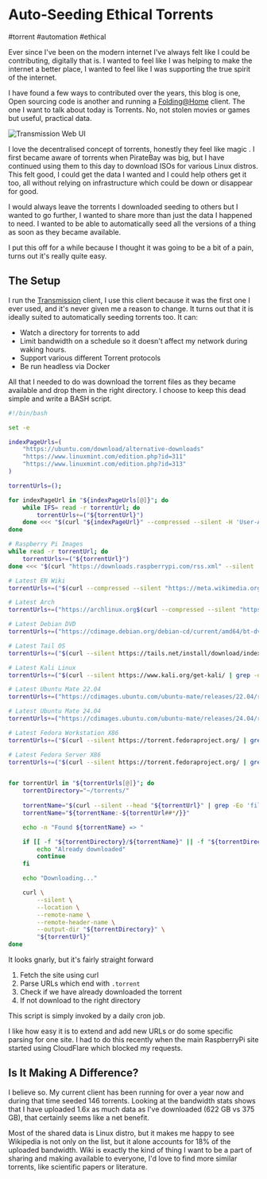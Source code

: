 # Auto-Seeding Ethical Torrents

#torrent
#automation
#ethical

Ever since I've been on the modern internet I've always felt like I could be contributing, digitally that is. I wanted
to feel like I was helping to make the internet a better place, I wanted to feel like I was supporting the true spirit
of the internet.

I have found a few ways to contributed over the years, this blog is one, Open sourcing code is another and running a
[Folding@Home](/fah-thermostat) client. The one I want to talk about today is Torrents. No, not stolen movies or games
but useful, practical data.

![Transmission Web UI](/images/transmission-ui.png)

I love the decentralised concept of torrents, honestly they feel like <magic-sparkle>magic</magic-sparkle> . I first
became aware of torrents when PirateBay was big, but I have continued using them to this day to download ISOs for
various Linux distros. This felt good, I could get the data I wanted and I could help others get it too, all without
relying on infrastructure which could be down or disappear for good.

I would always leave the torrents I downloaded seeding to others but I wanted to go further, I wanted to share more than
just the data I happened to need. I wanted to be able to automatically seed all the versions of a thing as soon as they
became available.

I put this off for a while because I thought it was going to be a bit of a pain, turns out it's really quite easy.


## The Setup

I run the [Transmission](https://transmissionbt.com/) client, I use this client because it was the first one I ever
used, and it's never given me a reason to change. It turns out that it is ideally suited to automatically seeding
torrents too. It can:

- Watch a directory for torrents to add
- Limit bandwidth on a schedule so it doesn't affect my network during waking hours.
- Support various different Torrent protocols
- Be run headless via Docker

All that I needed to do was download the torrent files as they became available and drop them in the right directory. I
choose to keep this dead simple and write a BASH script.

```bash
#!/bin/bash

set -e

indexPageUrls=(
    "https://ubuntu.com/download/alternative-downloads"
    "https://www.linuxmint.com/edition.php?id=311"
    "https://www.linuxmint.com/edition.php?id=313"
)

torrentUrls=();

for indexPageUrl in "${indexPageUrls[@]}"; do
    while IFS= read -r torrentUrl; do
        torrentUrls+=("${torrentUrl}")
    done <<< "$(curl "${indexPageUrl}" --compressed --silent -H 'User-Agent: Mozilla/5.0 (X11; Linux x86_64; rv:123.0) Gecko/20100101 Firefox/123.0' -H 'Accept: text/html,application/xhtml+xml,application/xml;q=0.9,image/avif,image/webp,*/*;q=0.8' -H 'Accept-Language: en-US,en;q=0.5' -H 'Accept-Encoding: gzip, deflate, br' -H 'Alt-Used: www.raspberrypi.com' -H 'Connection: keep-alive' -H 'Upgrade-Insecure-Requests: 1' -H 'Sec-Fetch-Dest: document' -H 'Sec-Fetch-Mode: navigate' -H 'Sec-Fetch-Site: none' -H 'Sec-Fetch-User: ?1' -H 'Pragma: no-cache' -H 'Cache-Control: no-cache' -H 'TE: trailers' | grep -oE '"[^"]+\.torrent"' | grep -oE '[^"]+')"
done

# Raspberry Pi Images
while read -r torrentUrl; do
    torrentUrls+=("${torrentUrl}")
done <<< "$(curl "https://downloads.raspberrypi.com/rss.xml" --silent | grep -Eo '>[^ ]+\.torrent<' | grep -Eo '[^<>]+' | tail -n 35)"

# Latest EN Wiki
torrentUrls+=("$(curl --compressed --silent "https://meta.wikimedia.org/wiki/Data_dump_torrents" | grep -oE 'href="[^"]+">enwiki-[^-]+-pages-articles-multistream' | grep -oE '"[^"]+"' | grep -Eo '[^"]+' | head -n 1)")

# Latest Arch
torrentUrls+=("https://archlinux.org$(curl --compressed --silent "https://archlinux.org/releng/releases/" | grep -oE '/releng/releases/[^/]+/torrent/' | head -n 1)")

# Latest Debian DVD
torrentUrls+=("https://cdimage.debian.org/debian-cd/current/amd64/bt-dvd/$(curl --compressed --silent "https://cdimage.debian.org/debian-cd/current/amd64/bt-dvd/"| grep -oE '"[^"]+\.torrent"' | grep -oE '[^"]+' | head -n 1)")

# Latest Tail OS
torrentUrls+=("$(curl --silent https://tails.net/install/download/index.en.html | grep -oE '.+\.torrent' | grep -oE '[^"]+' | head -n 1)")

# Latest Kali Linux
torrentUrls+=("$(curl --silent https://www.kali.org/get-kali/ | grep -oE 'https://.+\.torrent' | grep 'installer-amd64')")

# Latest Ubuntu Mate 22.04
torrentUrls+=("https://cdimages.ubuntu.com/ubuntu-mate/releases/22.04/release/$(curl --compressed --silent "https://cdimages.ubuntu.com/ubuntu-mate/releases/22.04/release/"| grep -oE '"[^"]+\.torrent"' | grep -oE '[^"]+' | head -n 1)")

# Latest Ubuntu Mate 24.04
torrentUrls+=("https://cdimages.ubuntu.com/ubuntu-mate/releases/24.04/release/$(curl --compressed --silent "https://cdimages.ubuntu.com/ubuntu-mate/releases/24.04/release/"| grep -oE '"[^"]+\.torrent"' | grep -oE '[^"]+' | head -n 1)")

# Latest Fedora Workstation X86
torrentUrls+=("$(curl --silent https://torrent.fedoraproject.org/ | grep -oE '"[^"]+\.torrent"' | grep -oE '[^"]+' | grep 'Workstation' | grep 'x86_64' | grep -v 'Beta' | head -n 1)")

# Latest Fedora Server X86
torrentUrls+=("$(curl --silent https://torrent.fedoraproject.org/ | grep -oE '"[^"]+\.torrent"' | grep -oE '[^"]+' | grep 'Server' | grep 'x86_64' | grep -v 'Beta' | head -n 1)")


for torrentUrl in "${torrentUrls[@]}"; do
    torrentDirectory="~/torrents/"
    
    torrentName="$(curl --silent --head "${torrentUrl}" | grep -Eo 'filename=\S+' | grep -Eo '[^=]+' | grep -Eo '[^"]+' | tail -1)"
    torrentName="${torrentName:-${torrentUrl##*/}}"

    echo -n "Found ${torrentName} => "

    if [[ -f "${torrentDirectory}/${torrentName}" || -f "${torrentDirectory}/${torrentName}.added" ]]; then
        echo "Already downloaded"
        continue
    fi

    echo "Downloading..."

    curl \
        --silent \
        --location \
        --remote-name \
        --remote-header-name \
        --output-dir "${torrentDirectory}" \
        "${torrentUrl}"
done
```

It looks gnarly, but it's fairly straight forward

1. Fetch the site using curl
2. Parse URLs which end with `.torrent`
3. Check if we have already downloaded the torrent
4. If not download to the right directory

This script is simply invoked by a daily cron job.

I like how easy it is to extend and add new URLs or do some specific parsing for one site. I had to do this recently
when the main RaspberryPi site started using CloudFlare which blocked my requests.


## Is It Making A Difference?

I believe so. My current client has been running for over a year now  and during that time seeded 146 torrents. Looking
at the bandwidth stats shows that I have uploaded 1.6x as much data as I've downloaded (622 GB vs 375 GB), that
certainly seems like a net benefit.

Most of the shared data is Linux distro, but it makes me happy to see Wikipedia is not only on the list, but it alone
accounts for 18% of the uploaded bandwidth. Wiki is exactly the kind of thing I want to be a part of sharing and making
available to everyone, I'd love to find more similar torrents, like scientific papers or literature.
